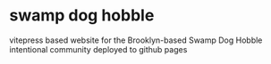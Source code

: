 # swamp dog hobble

vitepress based website for the Brooklyn-based Swamp Dog Hobble intentional community
deployed to github pages
